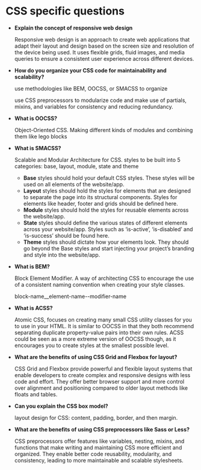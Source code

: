 # CSS specific questions

- **Explain the concept of responsive web design**
    
    Responsive web design is an approach to create web applications that adapt their layout and design based on the screen size and resolution of the device being used. It uses flexible grids, fluid images, and media queries to ensure a consistent user experience across different devices.
    
- **How do you organize your CSS code for maintainability and scalability?**
    
    use methodologies like BEM, OOCSS, or SMACSS to organize
    
    use CSS preprocessors to modularize code and make use of partials, mixins, and variables for consistency and reducing redundancy.
    
- **What is OOCSS?**
    
    Object-Oriented CSS. Making different kinds of modules and combining them like lego blocks
    
- **What is SMACSS?**
    
    Scalable and Modular Architecture for CSS. styles to be built into 5 categories: base, layout, module, state and theme
    
    - **Base** styles should hold your default CSS styles. These styles will be used on all elements of the website/app.
    - **Layout** styles should hold the styles for elements that are designed to separate the page into its structural components. Styles for elements like header, footer and grids should be defined here.
    - **Module** styles should hold the styles for reusable elements across the website/app.
    - **State** styles should define the various states of different elements across your website/app. Styles such as ‘is-active’, ‘is-disabled’ and ‘is-success’ should be found here.
    - **Theme** styles should dictate how your elements look. They should go beyond the Base styles and start injecting your project’s branding and style into the website/app.
- **What is BEM?**
    
    Block Element Modifier. A way of architecting CSS to encourage the use of a consistent naming convention when creating your style classes.
    
    block-name__element-name--modifier-name
    
- ********************What is ACSS?********************
    
    Atomic CSS, focuses on creating many small CSS utility classes for you to use in your HTML. It is similar to OOCSS in that they both recommend separating duplicate property-value pairs into their own rules. ACSS could be seen as a more extreme version of OOCSS though, as it encourages you to create styles at the smallest possible level.
    
- **What are the benefits of using CSS Grid and Flexbox for layout?**
    
    CSS Grid and Flexbox provide powerful and flexible layout systems that enable developers to create complex and responsive designs with less code and effort. They offer better browser support and more control over alignment and positioning compared to older layout methods like floats and tables.
    
- **Can you explain the CSS box model?**
    
    layout design for CSS: content, padding, border, and then margin.
    
- **What are the benefits of using CSS preprocessors like Sass or Less?**
    
    CSS preprocessors offer features like variables, nesting, mixins, and functions that make writing and maintaining CSS more efficient and organized. They enable better code reusability, modularity, and consistency, leading to more maintainable and scalable stylesheets.